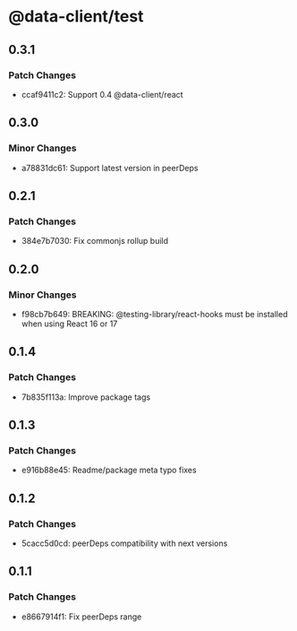 # @data-client/test

## 0.3.1

### Patch Changes

- ccaf9411c2: Support 0.4 @data-client/react

## 0.3.0

### Minor Changes

- a78831dc61: Support latest version in peerDeps

## 0.2.1

### Patch Changes

- 384e7b7030: Fix commonjs rollup build

## 0.2.0

### Minor Changes

- f98cb7b649: BREAKING: @testing-library/react-hooks must be installed when using React 16 or 17

## 0.1.4

### Patch Changes

- 7b835f113a: Improve package tags

## 0.1.3

### Patch Changes

- e916b88e45: Readme/package meta typo fixes

## 0.1.2

### Patch Changes

- 5cacc5d0cd: peerDeps compatibility with next versions

## 0.1.1

### Patch Changes

- e8667914f1: Fix peerDeps range
